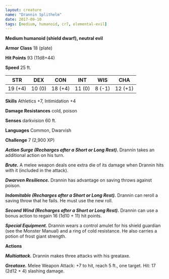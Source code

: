 ```yaml
---
layout: creature
name: "Drannin Splithelm"
date: 2017-09-10
tags: [medium, humanoid, cr7, elemental-evil]
---
```


**Medium humanoid (shield dwarf), neutral evil**

**Armor Class** 18 (plate)

**Hit Points** 93 (11d8+44)

**Speed** 25 ft.

|   STR   |   DEX   |   CON   |   INT   |   WIS   |   CHA   |
|:-----:|:-----:|:-----:|:-----:|:-----:|:-----:|
| 19 (+4) | 10 (0) | 18 (+4) | 11 (0) | 8 (-1) | 12 (+1) |

**Skills** Athletics +7, Intimidation +4

**Damage Resistances** cold, poison

**Senses** darkvision 60 ft.

**Languages** Common, Dwarvish

**Challenge** 7 (2,900 XP)

***Action Surge (Recharges after a Short or Long Rest).*** Drannin takes an additional action on his turn.

***Brute.*** A melee weapon deals one extra die of its damage when Drannin hits with it (included in the attack).

***Dwarven Resilience.*** Drannin has advantage on saving throws against poison.

***Indomitable (Recharges after a Short or Long Rest).*** Drannin can reroll a saving throw that he fails. He must use the new roll.

***Second  Wind (Recharges after a Short or Long Rest).*** Drannin can use a bonus action to regain 16 (1d10 + 11) hit points.

***Special Equipment.*** Drannin wears a control amulet for his shield guardian (see the Monster Manual) and a ring of cold resistance. He also carries a potion of frost giant strength.

**Actions**

***Multiattack.*** Drannin makes three attacks with his greataxe.

***Greataxe.*** Melee Weapon Attack: +7 to hit, reach 5 ft., one target. Hit: 17 (2d12 + 4) slashing damage.

